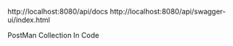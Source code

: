 [//]: # (Docs)
http://localhost:8080/api/docs
http://localhost:8080/api/swagger-ui/index.html

PostMan Collection In Code